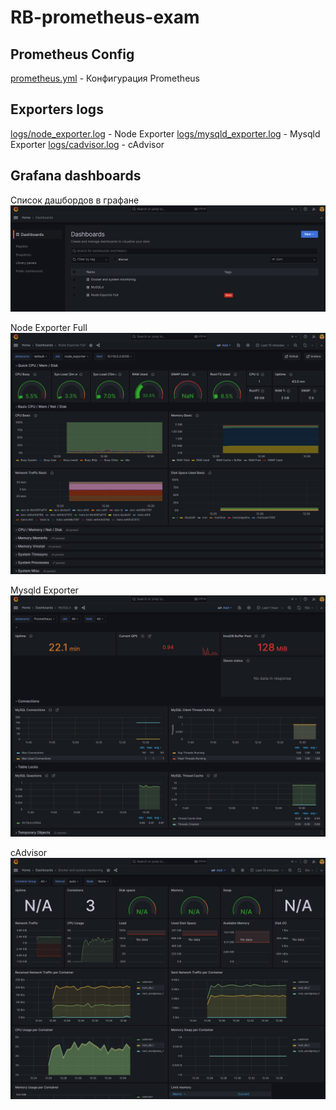 # RB-prometheus-exam

## Prometheus Config
[prometheus.yml](https://github.com/ZExUZzzz/RB-prometheus-exam/blob/main/prometheus.yml) - Конфигурация Prometheus

## Exporters logs
[logs/node_exporter.log](https://github.com/ZExUZzzz/RB-prometheus-exam/blob/main/logs/node_exporter.log) - Node Exporter
[logs/mysqld_exporter.log](https://github.com/ZExUZzzz/RB-prometheus-exam/blob/main/logs/mysqld_exporter.log) - Mysqld Exporter
[logs/cadvisor.log](https://github.com/ZExUZzzz/RB-prometheus-exam/blob/main/logs/cadvisor.log) - cAdvisor

## Grafana dashboards
Список дашбордов в графане
![dashboards](https://github.com/ZExUZzzz/RB-prometheus-exam/blob/main/screenshots/dashboards.png)

Node Exporter Full
![dashboards/node_exporter](https://github.com/ZExUZzzz/RB-prometheus-exam/blob/main/screenshots/node_exp_full.png)

Mysqld Exporter
![dashboards/mysqld_exporter](https://github.com/ZExUZzzz/RB-prometheus-exam/blob/main/screenshots/mysqld.png)

cAdvisor
![dashboards/cadvisor](https://github.com/ZExUZzzz/RB-prometheus-exam/blob/main/screenshots/cadvisor.png)

